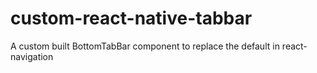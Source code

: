 # custom-react-native-tabbar
A custom built BottomTabBar component to replace the default in react-navigation
